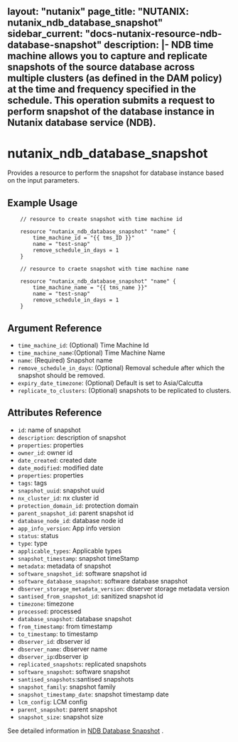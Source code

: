 layout: "nutanix"
page_title: "NUTANIX: nutanix_ndb_database_snapshot"
sidebar_current: "docs-nutanix-resource-ndb-database-snapshot"
description: |-
    NDB time machine allows you to capture and replicate snapshots of the source database across multiple clusters (as defined in the DAM policy) at the time and frequency specified in the schedule. 
    This operation submits a request to perform snapshot of the database instance in Nutanix database service (NDB).
---

# nutanix_ndb_database_snapshot

Provides a resource to perform the snapshot for database instance based on the input parameters. 

## Example Usage

```hcl
    // resource to create snapshot with time machine id

    resource "nutanix_ndb_database_snapshot" "name" {
        time_machine_id = "{{ tms_ID }}"
        name = "test-snap"
        remove_schedule_in_days = 1
    }

    // resource to craete snapshot with time machine name

    resource "nutanix_ndb_database_snapshot" "name" {
        time_machine_name = "{{ tms_name }}"
        name = "test-snap"
        remove_schedule_in_days = 1
    }

```

## Argument Reference

* `time_machine_id`: (Optional) Time Machine Id
* `time_machine_name`:(Optional) Time Machine Name
* `name`: (Required) Snapshot name
* `remove_schedule_in_days`: (Optional) Removal schedule after which the snapshot should be removed.
* `expiry_date_timezone`: (Optional) Default is set to Asia/Calcutta
* `replicate_to_clusters`: (Optional) snapshots to be replicated to clusters. 


## Attributes Reference

* `id`: name of snapshot
* `description`: description of snapshot
* `properties`: properties 
* `owner_id`: owner id 
* `date_created`: created date
* `date_modified`: modified date
* `properties`: properties 
* `tags`: tags
* `snapshot_uuid`: snapshot uuid 
* `nx_cluster_id`: nx cluster id
* `protection_domain_id`: protection domain
* `parent_snapshot_id`: parent snapshot id
* `database_node_id`: database node id
* `app_info_version`: App info version
* `status`: status
* `type`: type
* `applicable_types`: Applicable types
* `snapshot_timestamp`: snapshot timeStamp
* `metadata`: metadata of snapshot 
* `software_snapshot_id`: software snapshot id
* `software_database_snapshot`: software database snapshot
* `dbserver_storage_metadata_version`: dbserver storage metadata version
* `santised_from_snapshot_id`: sanitized  snapshot id
* `timezone`: timezone
* `processed`: processed
* `database_snapshot`: database snapshot
* `from_timestamp`: from timestamp
* `to_timestamp`: to timestamp
* `dbserver_id`: dbserver id
* `dbserver_name`: dbserver name
* `dbserver_ip`:dbserver ip
* `replicated_snapshots`: replicated snapshots
* `software_snapshot`: software snapshot
* `santised_snapshots`:santised snapshots
* `snapshot_family`: snapshot family
* `snapshot_timestamp_date`: snapshot timestamp date
* `lcm_config`: LCM config
* `parent_snapshot`: parent snapshot
* `snapshot_size`: snapshot size


See detailed information in [NDB Database Snapshot](https://www.nutanix.dev/api_references/ndb/#/7f53689342db9-take-snapshot) .